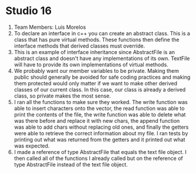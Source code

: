 # Studio 16
1. Team Members: Luis Morelos
2. To declare an interface in c++ you can create an abstract class. This is a class that has pure virtual methods. These functions 
then define the interface methods that derived classes must override.
3. This is an example of interface inheritance since AbstractFile is an abstract class and doesn't have any implementations of its 
own. TextFile will have to provide its own implementations of virtual methods.
4. We probably want our member variables to be private. Making them public should generally be avoided for safe coding practices 
and making them protected would only matter if we want to make other derived classes of our current class. In this case, our class 
is already a derived class, so private makes the most sense.
5. I ran all the functions to make sure they worked. The write function was able to insert characters onto the vector, the read 
function was able to print the contents of the file, the write function was able to delete what was there before and replace it 
with new chars, the append function was able to add chars without replacing old ones, and finally the getters were able to retrieve 
the correct information about my file. I ran tests by printing out what was returned from the getters and it printed out what was 
expected.
6. I made a reference of type AbstractFile that equals the text file object. I then called all of the functions I already called 
but on the reference of type AbstractFile instead of the text file object.